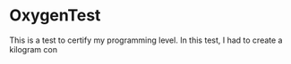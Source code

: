 # OxygenTest
This is a test to certify my programming level. In this test, I had to create a kilogram con                                               
   
